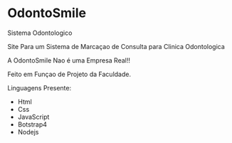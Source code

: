 # OdontoSmile
Sistema Odontologico

Site Para um Sistema de Marcaçao de Consulta para Clinica Odontologica

A OdontoSmile Nao é uma Empresa Real!!

Feito em Funçao de Projeto da Faculdade.

Linguagens Presente:
- Html
- Css
- JavaScript
- Botstrap4
- Nodejs
